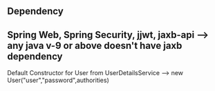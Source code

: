 Dependency
-----------
Spring Web, Spring Security, jjwt, jaxb-api --> any java v-9 or above doesn't have jaxb dependency
--------------------------------------------------------------------------------------------------  
Default Constructor for User from UserDetailsService --> new User("user","password",authorities)
